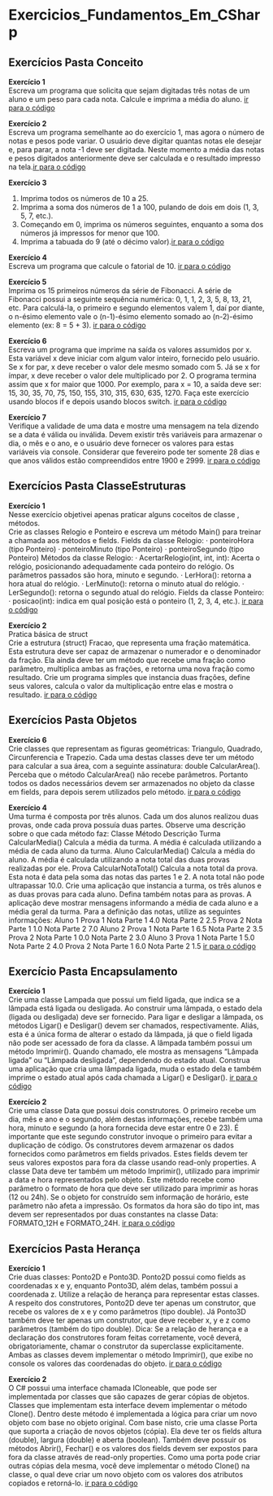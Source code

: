 # Exercicios_Fundamentos_Em_CSharp

## Exercícios Pasta Conceito

<b> Exercício 1 </b> </br>
Escreva um programa que solicita que sejam digitadas três notas de um aluno e um peso para
cada nota. Calcule e imprima a média do aluno. [ir para o código](/1Conceitos/Exercicio_1/Program.cs) <br/>

<b> Exercício 2 </b> </br>
Escreva um programa semelhante ao do exercício 1, mas agora o número de notas e pesos
pode variar. O usuário deve digitar quantas notas ele desejar e, para parar, a nota -1 deve ser
digitada. Neste momento a média das notas e pesos digitados anteriormente deve ser
calculada e o resultado impresso na tela.[ir para o código](/1Conceitos/Exercicio_2/Program.cs)</br>

<b> Exercício 3 </b> </br>
1. Imprima todos os números de 10 a 25. <br/>
2. Imprima a soma dos números de 1 a 100, pulando de dois em dois (1, 3, 5, 7, etc.). <br/>
3. Começando em 0, imprima os números seguintes, enquanto a soma dos números já
impressos for menor que 100. <br/>
4. Imprima a tabuada do 9 (até o décimo valor).[ir para o código](/1Conceitos/Exercicio_3/Program.cs) </br>

<b>Exercício 4</b> </br>
Escreva um programa que calcule o fatorial de 10. [ir para o código](/1Conceitos/Exercicio_4/Program.cs) </br>

<b>Exercício 5</b> </br>
Imprima os 15 primeiros números da série de Fibonacci. A série de Fibonacci possui a seguinte sequência numérica: 0, 1, 1, 2, 3, 5, 8, 13, 21, etc. Para calculá-la, o primeiro e segundo elementos valem 1, daí por diante, o n-ésimo elemento
vale o (n-1)-ésimo elemento somado ao (n-2)-ésimo elemento (ex: 8 = 5 + 3). [ir para o código](/1Conceitos/Exercicio_5/Program.cs) </br>

<b>Exercício 6</b> </br>
Escreva um programa que imprime na saída os valores assumidos por x. Esta variável x deve
iniciar com algum valor inteiro, fornecido pelo usuário. Se x for par, x deve receber o valor dele mesmo somado com 5. Já se x for ímpar, x deve receber o valor dele multiplicado por 2. O programa termina assim que x for maior que 1000. Por exemplo, para x = 10, a saída deve ser: 15, 30, 35, 70, 75, 150, 155, 310, 315, 630, 635, 1270. Faça este exercício usando blocos if e depois usando blocos switch. [ir para o código](/1Conceitos/Exercicio_6/Program.cs) </br>

<b>Exercício 7</b> </br>
Verifique a validade de uma data e mostre uma mensagem na tela dizendo se a data é válida ou
inválida. Devem existir três variáveis para armazenar o dia, o mês e o ano, e o usuário deve
fornecer os valores para estas variáveis via console. Considerar que fevereiro pode ter
somente 28 dias e que anos válidos estão compreendidos entre 1900 e 2999. [ir para o código](/1Conceitos/Exercicio_7/Program.cs) </br>

## Exercícios Pasta ClasseEstruturas

<b>Exercício 1</b> </br>
Nesse exercício objetivei apenas praticar alguns coceitos de classe , métodos. </br>
Crie as classes Relogio e Ponteiro e escreva um método Main() para treinar a chamada aos
métodos e fields.
Fields da classe Relogio:
· ponteiroHora (tipo Ponteiro)
· ponteiroMinuto (tipo Ponteiro)
· ponteiroSegundo (tipo Ponteiro)
Métodos da classe Relogio:
· AcertarRelogio(int, int, int): Acerta o relógio, posicionando adequadamente cada
ponteiro do relógio. Os parâmetros passados são hora, minuto e segundo.
· LerHora(): retorna a hora atual do relógio.
· LerMinuto(): retorna o minuto atual do relógio.
· LerSegundo(): retorna o segundo atual do relógio.
Fields da classe Ponteiro:
· posicao(int): indica em qual posição está o ponteiro (1, 2, 3, 4, etc.).  [ir para o código](/2ClasseEstrutura/Exercicio_1/Program.cs) </br>

<b>Exercício 2</b> </br>
Pratica básica de struct </br>
Crie a estrutura (struct) Fracao, que representa uma fração matemática. Esta estrutura deve ser capaz de armazenar o numerador e o denominador da fração. Ela ainda deve ter um método que recebe uma fração como parâmetro, multiplica ambas as frações, e retorna uma nova fração como resultado. Crie um programa simples que instancia duas frações, define seus valores, calcula o valor da multiplicação entre elas e mostra o resultado. [ir para o código](/2ClasseEstrutura/Exercicio_2/Program.cs) </br>

## Exercícios Pasta Objetos
<b>Exercício 6</b> </br>
Crie classes que representam as figuras geométricas: Triangulo, Quadrado, Circunferencia e Trapezio. Cada uma destas classes deve ter um método para calcular a sua área, com a seguinte assinatura: double CalcularArea().</br>
Perceba que o método CalcularArea() não recebe parâmetros. Portanto todos os dados necessários devem ser armazenados no objeto da classe em fields, para depois serem utilizados pelo método. [ir para o código](/3Objetos/Exercicio_1/Program.cs ) </br>

<b>Exercício 4</b> </br>
Uma turma é composta por três alunos. Cada um dos alunos realizou duas provas, onde cada
prova possuía duas partes. Observe uma descrição sobre o que cada método faz:
Classe Método Descrição
Turma CalcularMedia() Calcula a média da turma. A média é calculada utilizando a
média de cada aluno da turma.
Aluno CalcularMedia() Calcula a média do aluno. A média é calculada utilizando a
nota total das duas provas realizadas por ele.
Prova CalcularNotaTotal() Calcula a nota total da prova. Esta nota é data pela soma
das notas das partes 1 e 2. A nota total não pode
ultrapassar 10.0.
Crie uma aplicação que instancia a turma, os três alunos e as duas provas para cada aluno.
Defina também notas para as provas. A aplicação deve mostrar mensagens informando a
média de cada aluno e a média geral da turma.
Para a definição das notas, utilize as seguintes informações:
Aluno 1
Prova 1
Nota Parte 1 4.0
Nota Parte 2 2.5
Prova 2
Nota Parte 1 1.0
Nota Parte 2 7.0
Aluno 2
Prova 1
Nota Parte 1 6.5
Nota Parte 2 3.5
Prova 2
Nota Parte 1 0.0
Nota Parte 2 3.0
Aluno 3
Prova 1
Nota Parte 1 5.0
Nota Parte 2 4.0
Prova 2
Nota Parte 1 6.0
Nota Parte 2 1.5
 [ir para o código](/3Objetos/Exercicio_2/Program.cs ) </br>

## Exercício Pasta Encapsulamento
 <b>Exercício 1</b> </br>
Crie uma classe Lampada que possui um field ligada, que indica se a lâmpada está ligada ou desligada. Ao construir uma lâmpada, o estado dela (ligada ou desligada) deve ser fornecido. Para ligar e desligar a lâmpada, os métodos Ligar() e Desligar() devem ser chamados, respectivamente. Aliás, esta é a única forma de alterar o estado da lâmpada, já que o field ligada não pode ser acessado de fora da classe. A lâmpada também possui um método Imprimir(). Quando chamado, ele mostra as mensagens “Lâmpada ligada” ou “Lâmpada desligada”, dependendo do estado atual. Construa uma aplicação que cria uma lâmpada ligada, muda o estado dela e também imprime o estado atual após cada chamada a Ligar() e Desligar(). [ir para o código](/4Encapsulamento/Exercicio_1) </br>

 <b>Exercício 2</b> </br>
 Crie uma classe Data que possui dois construtores. O primeiro recebe um dia, mês e ano e o segundo, além destas informações, recebe também uma hora, minuto e segundo (a hora
fornecida deve estar entre 0 e 23). É importante que este segundo construtor invoque o
primeiro para evitar a duplicação de código. Os construtores devem armazenar os dados fornecidos como parâmetros em fields privados. Estes fields devem ter seus valores expostos para fora da classe usando read-only properties. A classe Data deve ter também um método Imprimir(), utilizado para imprimir a data e hora representados pelo objeto. Este método recebe como parâmetro o formato de hora que deve ser utilizado para imprimir as horas (12 ou 24h). Se o objeto for construído sem informação de horário, este parâmetro não afeta a impressão. Os formatos da hora são do tipo int, mas devem ser representados por duas constantes na classe Data: FORMATO_12H e FORMATO_24H.
 [ir para o código](/4Encapsulamento/Exercicio_2) </br>

 ## Exercícios Pasta Herança

 <b>Exercício 1</b> </br>
Crie duas classes: Ponto2D e Ponto3D. Ponto2D possui como fields as coordenadas x e y,
enquanto Ponto3D, além delas, também possui a coordenada z. Utilize a relação de herança
para representar estas classes. A respeito dos construtores, Ponto2D deve ter apenas um construtor, que recebe os valores de x e y como parâmetros (tipo double). Já Ponto3D também deve ter apenas um construtor, que deve receber x, y e z como parâmetros (também do tipo double). Dica: Se a relação de herança e a declaração dos construtores foram feitas corretamente, você deverá, obrigatoriamente, chamar o construtor da superclasse explicitamente. Ambas as classes devem implementar o método Imprimir(), que exibe no console os valores das coordenadas do objeto.
 [ir para o código](/5Heranca/Exercicio_1) </br>

  <b>Exercício 2</b> </br>
O C# possui uma interface chamada ICloneable, que pode ser implementada por classes que
são capazes de gerar cópias de objetos. Classes que implementam esta interface devem
implementar o método Clone(). Dentro deste método é implementada a lógica para criar um
novo objeto com base no objeto original. Com base nisto, crie uma classe Porta que suporta a criação de novos objetos (cópia). Ela deve ter os fields altura (double), largura (double) e aberta (boolean). Também deve possuir os métodos Abrir(), Fechar() e os valores dos fields devem ser expostos para fora da classe através de read-only properties. Como uma porta pode criar outras cópias dela mesma, você deve implementar o método Clone() na classe, o qual deve criar um novo objeto com os valores dos atributos copiados e retorná-lo.
 [ir para o código](/5Heranca/Exercicio_2) </br>

